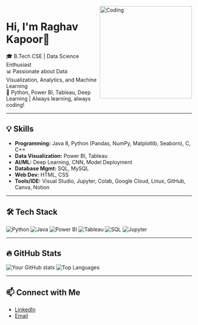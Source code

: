<img align="right" alt="Coding" width="250" src="https://github.com/itzdiv/yourusername/blob/main/your-profile-pic.png" />

# Hi, I'm Raghav Kapoor👋

🎓 B.Tech CSE | Data Science Enthusiast  
📊 Passionate about Data Visualization, Analytics, and Machine Learning  
🚀 Python, Power BI, Tableau, Deep Learning | Always learning, always coding!

---

## 💡 Skills

- **Programming:** Java 8, Python (Pandas, NumPy, Matplotlib, Seaborn), C, C++
- **Data Visualization:** Power BI, Tableau
- **AI/ML:** Deep Learning, CNN, Model Deployment
- **Database Mgmt:** SQL, MySQL
- **Web Dev:** HTML, CSS
- **Tools/IDE:** Visual Studio, Jupyter, Colab, Google Cloud, Linux, GitHub, Canva, Notion

---

## 🛠️ Tech Stack

![Python](https://img.shields.io/badge/Python-3776AB?logo=python&logoColor=white)
![Java](https://img.shields.io/badge/Java-ED8B00?logo=java&logoColor=white)
![Power BI](https://img.shields.io/badge/Power%20BI-F2C811?logo=powerbi&logoColor=black)
![Tableau](https://img.shields.io/badge/Tableau-E97627?logo=tableau&logoColor=white)
![SQL](https://img.shields.io/badge/SQL-4479A1?logo=postgresql&logoColor=white)
![Jupyter](https://img.shields.io/badge/Jupyter-F37626?logo=jupyter&logoColor=white)

---

## 🔥 GitHub Stats

![Your GitHub stats](https://github-readme-stats.vercel.app/api?username=yourusername&show_icons=true&theme=rose_pine)
![Top Languages](https://github-readme-stats.vercel.app/api/top-langs/?username=yourusername&theme=rose_pine)

---


## 📫 Connect with Me

- [LinkedIn]([your-linkedin-url](https://www.linkedin.com/in/raghav-kapoor-00bb44267/))
- [Email](mailto:raghavkapoor.670@gmail.com)
